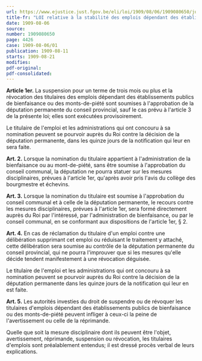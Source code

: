 ```yaml
---
url: https://www.ejustice.just.fgov.be/eli/loi/1909/08/06/1909080650/justel
title-fr: "LOI relative à la stabilité des emplois dépendant des établissements publics de bienfaisance et des monts-de-piété"
date: 1909-08-06
source:
number: 1909080650
page: 4426
case: 1909-08-06/01
publication: 1909-08-11
starts: 1909-08-21
modifies:
pdf-original:
pdf-consolidated:
---
```


**Article 1er.** La suspension pour un terme de trois mois ou plus et la révocation des titulaires des emplois dépendant des établissements publics de bienfaisance ou des monts-de-piété sont soumises à l'approbation de la députation permanente du conseil provincial, sauf le cas prévu à l'article 3 de la présente loi; elles sont exécutées provisoirement.

Le titulaire de l'emploi et les administrations qui ont concouru à sa nomination peuvent se pourvoir auprès du Roi contre la décision de la députation permanente, dans les quinze jours de la notification qui leur en sera faite.

**Art. 2.** Lorsque la nomination du titulaire appartient à l'administration de la bienfaisance ou au mont-de-piété, sans être soumise à l'approbation du conseil communal, la députation ne pourra statuer sur les mesures disciplinaires, prévues à l'article 1er, qu'après avoir pris l'avis du collège des bourgmestre et échevins.

**Art. 3.** Lorsque la nomination du titulaire est soumise à l'approbation du conseil communal et à celle de la députation permanente, le recours contre les mesures disciplinaires, prévues à l'article 1er, sera formé directement auprès du Roi par l'intéressé, par l'administration de bienfaisance, ou par le conseil communal, en se conformant aux dispositions de l'article 1er, § 2.

**Art. 4.** En cas de réclamation du titulaire d'un emploi contre une délibération supprimant cet emploi ou réduisant le traitement y attaché, cette délibération sera soumise au contrôle de la députation permanente du conseil provincial, qui ne pourra l'improuver que si les mesures qu'elle décide tendent manifestement à une révocation déguisée.

Le titulaire de l'emploi et les administrations qui ont concouru à sa nomination peuvent se pourvoir auprès du Roi contre la décision de la députation permanente dans les quinze jours de la notification qui leur en est faite.

**Art. 5.** Les autorités investies du droit de suspendre ou de révoquer les titulaires d'emplois dépendant des établissements publics de bienfaisance ou des monts-de-piété peuvent infliger à ceux-ci la peine de l'avertissement ou celle de la réprimande.

Quelle que soit la mesure disciplinaire dont ils peuvent être l'objet, avertissement, réprimande, suspension ou révocation, les titulaires d'emplois sont préalablement entendus; il est dressé procès verbal de leurs explications.
